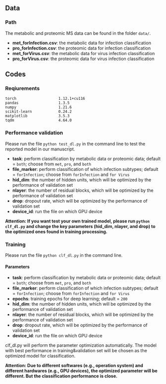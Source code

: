 ## Data
### Path
The metabolic and proteomic MS data can be found in the folder ```data/```.
- **met_forInfection.csv**: the metabolic data for infection classification
- **pro_forInfection.csv**: the proteomic data for infection classification
- **met_forVirus.csv**: the metabolic data for virus infection classification
- **pro_forVirus.csv**: the proteomic data for virus infection classification

## Codes
### Reqiurements
```
torch                   1.12.1+cu116
pandas                  1.3.5
numpy                   1.21.6
scikit-learn            0.24.2
matplotlib              3.5.3
tqdm                    4.64.0
```
### Performance validation
Please run the file ```python test_dl.py``` in the command line to test the reported model in our manuscript. 

* **task**: perform classification by metabolic data or proteomic data; 
        default = ```both```; choose from ```met```, ```pro```, and ```both```
* **file_marker**: perform classification of which infection subtypes; default = ```forInfection```; choose from ```forInfection``` and ```for Virus```
* **hid_dim**: the number of hidden units, which will be optimized by the performance of validation set
* **nlayer**: the number of residual blocks, which will be optimized by the performance of validation set
* **drop**: dropout rate, which will be optimized by the performance of validation set
* **device_id**: run the file on which GPU device 

**Attention: If you want test your own trained model, please run ```python clf_dl.py``` and change the key parameters (hid_dim, nlayer, and drop) to the optimized ones found in training processing.** 

### Training 
Please run the file ```python clf_dl.py``` in the command line. 

#### Parameters

* **task**: perform classification by metabolic data or proteomic data; 
        default = ```both```; choose from ```met```, ```pro```, and ```both```
* **file_marker**: perform classification of which infection subtypes; default = ```forInfection```; choose from ```forInfection``` and ```for Virus```
* **epochs**: training epochs for deep learning; default = ```200```
* **hid_dim**: the number of hidden units, which will be optimized by the performance of validation set
* **nlayer**: the number of residual blocks, which will be optimized by the performance of validation set
* **drop**: dropout rate, which will be optimized by the performance of validation set
* **device_id**: run the file on which GPU device 

clf_dl.py will perform the parameter optimization automatically. The model with best performance in training&validation set will be chosen as the optimized model for classification.

**Attention: Due to different softwares (e.g., operation system) and different hardwares (e.g., GPU devices), the optimized parameter will be different. But the classification performance is close.**


